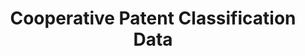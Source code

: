---
bigquery: https://console.cloud.google.com/bigquery?p=patents-public-data&d=cpc&page=dataset
citation: '“Cooperative Patent Classification” by the EPO and USPTO, for public use. '
contributors: EPO, USPTO
cost: None
description: Cooperative Patent Classification Data contains the scheme and definitions
  of the Cooperative Patent Classification system for classifying patent documents.
  The CPC is the result of a partnership between the EPO and the USPTO in their joint
  effort to develop a common, internationally compatible classification system for
  technical documents, in particular patent publications, which will be used by both
  offices in the patent granting process
documentation: https://www.cooperativepatentclassification.org/cpcSchemeAndDefinitions
last_edit: 04/06/2022, 05:49:50
location: https://www.cooperativepatentclassification.org/index
maintained_by: USPTO, EPO
schema_fields:
- dateRevised
- parents
- breakdownCode
- informativeReferences
- ipcConcordant
- level
- childGroups
- residualReferences
- notAllocatable
- informative_references
- application_references
- applicationReferences
- breakdown_code
- not_allocatable
- limitingReferences
- limiting_references
- additional_only
- children
- residual_references
- glossary
- symbol
- ipc_concordant
- child_groups
- title_part
- titleFull
- title_full
- sizeCache
- titlePart
- definition
- status
- synonyms
- date_revised
shortname: cooperative_patent_classification
tags:
- patents
- science
title: Cooperative Patent Classification Data
uuid: 984374a7-16e9-4b35-9445-458daceb01bf
---